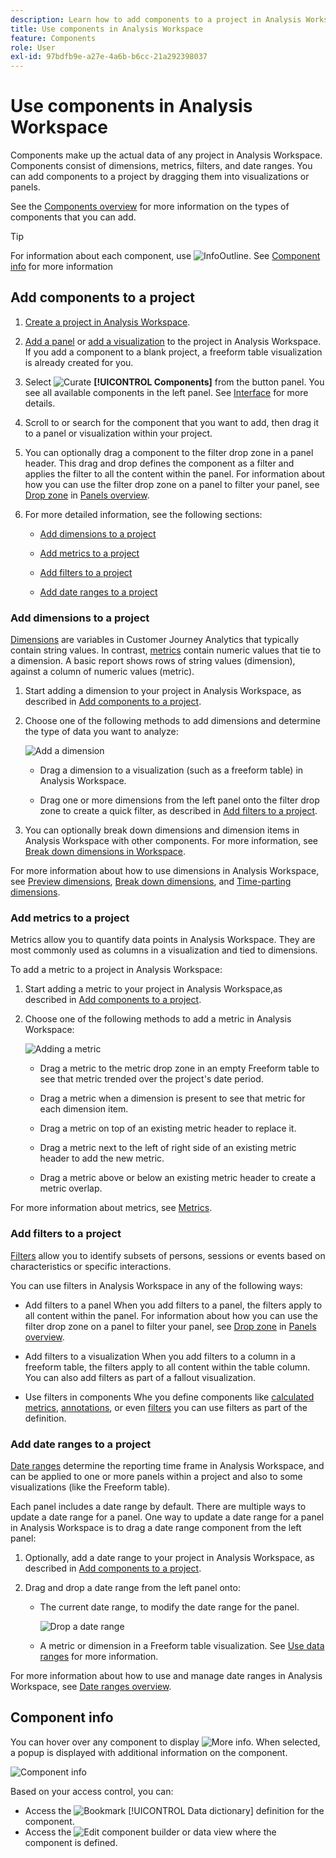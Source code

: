 ```yaml
---
description: Learn how to add components to a project in Analysis Workspace
title: Use components in Analysis Workspace
feature: Components
role: User
exl-id: 97bdfb9e-a27e-4a6b-b6cc-21a292398037
---
```

# Use components in Analysis Workspace

Components make up the actual data of any project in Analysis Workspace. Components consist of dimensions, metrics, filters, and date ranges. You can add components to a project by dragging them into visualizations or panels.

See the [Components overview](/help/components/overview.md) for more information on the types of components that you can add.

>[!TIP]
>
>For information about each component, use ![InfoOutline](/help/assets/icons/InfoOutline.svg). See [Component info](#component-info) for more information

## Add components to a project

1. [Create a project in Analysis Workspace](/help/analysis-workspace/build-workspace-project/create-projects.md).

1. [Add a panel](/help/analysis-workspace/c-panels/panels.md#create-a-panel) or [add a visualization](/help/analysis-workspace/visualizations/freeform-analysis-visualizations.md#add-visualizations-to-a-panel) to the project in Analysis Workspace. If you add a component to a blank project, a freeform table visualization is already created for you.

1. Select ![Curate](/help/assets/icons/Curate.svg) **[!UICONTROL Components]** from the button panel. You see all available components in the left panel. See [Interface](/help/analysis-workspace/home.md#interface) for more details.

1. Scroll to or search for the component that you want to add, then drag it to a panel or visualization within your project. 

1. You can optionally drag a component to the filter drop zone in a panel header. This drag and drop defines the component as a filter and applies the filter to all the content within the panel.
   For information about how you can use the filter drop zone on a panel to filter your panel, see [Drop zone](/help/analysis-workspace/c-panels/panels.md#drop-zone) in [Panels overview](/help/analysis-workspace/c-panels/panels.md).

1. For more detailed information, see the following sections:

   * [Add dimensions to a project](#add-dimensions-to-a-project)

   * [Add metrics to a project](#add-metrics-to-a-project)

   * [Add filters to a project](#add-filters-to-a-project)

   * [Add date ranges to a project](#add-date-ranges-to-a-project)

### Add dimensions to a project

[Dimensions](/help/components/dimensions/overview.md) are variables in Customer Journey Analytics that typically contain string values. In contrast, [metrics](/help/components/calc-metrics/calc-metr-overview.md) contain numeric values that tie to a dimension. A basic report shows rows of string values (dimension), against a column of numeric values (metric).

1. Start adding a dimension to your project in Analysis Workspace, as described in [Add components to a project](#add-components-to-a-project).

1. Choose one of the following methods to add dimensions and determine the type of data you want to analyze:

   ![Add a dimension](/help/components/assets/add-dimension.gif)

   * Drag a dimension to a visualization (such as a freeform table) in Analysis Workspace.
   
   * Drag one or more dimensions from the left panel onto the filter drop zone to create a quick filter, as described in [Add filters to a project](#add-filters-to-a-project).

1. You can optionally break down dimensions and dimension items in Analysis Workspace with other components. For more information, see [Break down dimensions in Workspace](/help/components/dimensions/t-breakdown-fa.md).

For more information about how to use dimensions in Analysis Workspace, see [Preview dimensions](/help/components/dimensions/view-dimensions.md), [Break down dimensions](/help/components/dimensions/t-breakdown-fa.md), and [Time-parting dimensions](/help/components/dimensions/time-parting-dimensions.md).

### Add metrics to a project

Metrics allow you to quantify data points in Analysis Workspace. They are most commonly used as columns in a visualization and tied to dimensions.

To add a metric to a project in Analysis Workspace:

1. Start adding a metric to your project in Analysis Workspace,as described in [Add components to a project](#add-components-to-a-project).



1. Choose one of the following methods to add a metric in Analysis Workspace:

   ![Adding a metric](/help/components/assets/add-metric.gif)

   * Drag a metric to the metric drop zone in an empty Freeform table to see that metric trended over the project's date period. 

   * Drag a metric when a dimension is present to see that metric for each dimension item. 

   * Drag a metric on top of an existing metric header to replace it.

   * Drag a metric next to the left of right side of an existing metric header to add the new metric.

   * Drag a metric above or below an existing metric header to create a metric overlap.

     
For more information about metrics, see [Metrics](/help/components/apply-create-metrics.md).

### Add filters to a project

[Filters](/help/components/filters/filters-overview.md) allow you to identify subsets of persons, sessions or events based on characteristics or specific interactions.

You can use filters in Analysis Workspace in any of the following ways:

* Add filters to a panel
  When you add filters to a panel, the filters apply to all content within the panel.
  For information about how you can use the filter drop zone on a panel to filter your panel, see [Drop zone](/help/analysis-workspace/c-panels/panels.md#drop-zone) in [Panels overview](/help/analysis-workspace/c-panels/panels.md).

* Add filters to a visualization
  When you add filters to a column in a freeform table, the filters apply to all content within the table column. You can also add filters as part of a fallout visualization.

* Use filters in components
  Whe you define components like [calculated metrics](/help/components/calc-metrics/cm-workflow/metrics-with-segments.md), [annotations](/help/components/annotations/create-annotations.md#annotation-builder), or even [filters](/help/components/filters/filter-builder.md) you can use filters as part of the definition.


### Add date ranges to a project

[Date ranges](/help/components/date-ranges/overview.md) determine the reporting time frame in Analysis Workspace, and can be applied to one or more panels within a project and also to some visualizations (like the Freeform table).

Each panel includes a date range by default. There are multiple ways to update a date range for a panel. One way to update a date range for a panel in Analysis Workspace is to drag a date range component from the left panel:

1. Optionally, add a date range to your project in Analysis Workspace, as described in [Add components to a project](#add-components-to-a-project).

1. Drag and drop a date range from the left panel onto:

   * The current date range, to modify the date range for the panel.

      ![Drop a date range](assets/add-date-range.gif)

   * A metric or dimension in a Freeform table visualization. See [Use data ranges](/help/components/date-ranges/overview.md#use-date-ranges) for more information.

For more information about how to use and manage date ranges in Analysis Workspace, see [Date ranges overview](/help/components/date-ranges/overview.md).

## Component info

You can hover over any component to display ![More info](/help/assets/icons/InfoOutline.svg). When selected, a popup is displayed with additional information on the component. 

![Component info](assets/component-info.png)

Based on your access control, you can:

* Access the ![Bookmark](/help/assets/icons/Bookmark.svg) [!UICONTROL Data dictionary] definition for the component.
* Access the ![Edit](/help/assets/icons/Edit.svg) component builder or data view where the component is defined.
